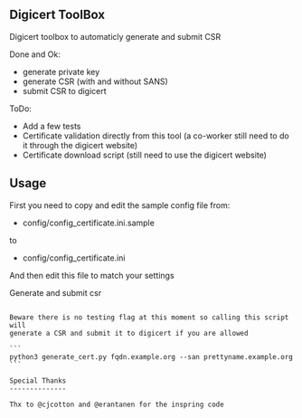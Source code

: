 Digicert ToolBox
----------------

Digicert toolbox to automaticly generate and submit CSR

Done and Ok:
 - generate private key 
 - generate CSR (with and without SANS)
 - submit CSR to digicert

ToDo:
 - Add a few tests
 - Certificate validation directly from this tool (a co-worker still need to 
   do it through the digicert website)
 - Certificate download script (still need to use the digicert website)

Usage
-----

First you need to copy and edit the sample config file from:
 - config/config_certificate.ini.sample

to 
 - config/config_certificate.ini

And then edit this file to match your settings 


Generate and submit csr
~~~~~~~~~~~~~~~~~~~~~~~

Beware there is no testing flag at this moment so calling this script will
generate a CSR and submit it to digicert if you are allowed 

```
python3 generate_cert.py fqdn.example.org --san prettyname.example.org
```

Special Thanks
--------------

Thx to @cjcotton and @erantanen for the inspring code 
